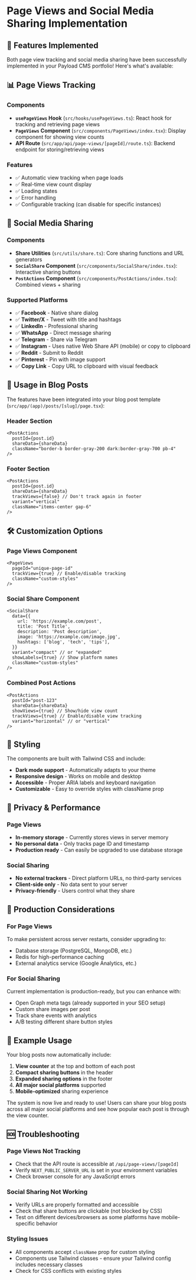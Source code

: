 # Page Views and Social Media Sharing Implementation

## 🎉 Features Implemented

Both page view tracking and social media sharing have been successfully implemented in your Payload CMS portfolio! Here's what's available:

## 📊 Page Views Tracking

### Components

- **`usePageViews` Hook** (`src/hooks/usePageViews.ts`): React hook for tracking and retrieving page views
- **`PageViews` Component** (`src/components/PageViews/index.tsx`): Display component for showing view counts
- **API Route** (`src/app/api/page-views/[pageId]/route.ts`): Backend endpoint for storing/retrieving views

### Features

- ✅ Automatic view tracking when page loads
- ✅ Real-time view count display
- ✅ Loading states
- ✅ Error handling
- ✅ Configurable tracking (can disable for specific instances)

## 📱 Social Media Sharing

### Components

- **Share Utilities** (`src/utils/share.ts`): Core sharing functions and URL generators
- **`SocialShare` Component** (`src/components/SocialShare/index.tsx`): Interactive sharing buttons
- **`PostActions` Component** (`src/components/PostActions/index.tsx`): Combined views + sharing

### Supported Platforms

- ✅ **Facebook** - Native share dialog
- ✅ **Twitter/X** - Tweet with title and hashtags
- ✅ **LinkedIn** - Professional sharing
- ✅ **WhatsApp** - Direct message sharing
- ✅ **Telegram** - Share via Telegram
- ✅ **Instagram** - Uses native Web Share API (mobile) or copy to clipboard
- ✅ **Reddit** - Submit to Reddit
- ✅ **Pinterest** - Pin with image support
- ✅ **Copy Link** - Copy URL to clipboard with visual feedback

## 🔧 Usage in Blog Posts

The features have been integrated into your blog post template (`src/app/(app)/posts/[slug]/page.tsx`):

### Header Section

```tsx
<PostActions
  postId={post.id}
  shareData={shareData}
  className="border-b border-gray-200 dark:border-gray-700 pb-4"
/>
```

### Footer Section

```tsx
<PostActions
  postId={post.id}
  shareData={shareData}
  trackViews={false} // Don't track again in footer
  variant="vertical"
  className="items-center gap-6"
/>
```

## 🛠 Customization Options

### Page Views Component

```tsx
<PageViews
  pageId="unique-page-id"
  trackView={true} // Enable/disable tracking
  className="custom-styles"
/>
```

### Social Share Component

```tsx
<SocialShare
  data={{
    url: 'https://example.com/post',
    title: 'Post Title',
    description: 'Post description',
    image: 'https://example.com/image.jpg',
    hashtags: ['blog', 'tech', 'tips'],
  }}
  variant="compact" // or "expanded"
  showLabels={true} // Show platform names
  className="custom-styles"
/>
```

### Combined Post Actions

```tsx
<PostActions
  postId="post-123"
  shareData={shareData}
  showViews={true} // Show/hide view count
  trackViews={true} // Enable/disable view tracking
  variant="horizontal" // or "vertical"
/>
```

## 🎨 Styling

The components are built with Tailwind CSS and include:

- **Dark mode support** - Automatically adapts to your theme
- **Responsive design** - Works on mobile and desktop
- **Accessible** - Proper ARIA labels and keyboard navigation
- **Customizable** - Easy to override styles with className prop

## 🔐 Privacy & Performance

### Page Views

- **In-memory storage** - Currently stores views in server memory
- **No personal data** - Only tracks page ID and timestamp
- **Production ready** - Can easily be upgraded to use database storage

### Social Sharing

- **No external trackers** - Direct platform URLs, no third-party services
- **Client-side only** - No data sent to your server
- **Privacy-friendly** - Users control what they share

## 🚀 Production Considerations

### For Page Views

To make persistent across server restarts, consider upgrading to:

- Database storage (PostgreSQL, MongoDB, etc.)
- Redis for high-performance caching
- External analytics service (Google Analytics, etc.)

### For Social Sharing

Current implementation is production-ready, but you can enhance with:

- Open Graph meta tags (already supported in your SEO setup)
- Custom share images per post
- Track share events with analytics
- A/B testing different share button styles

## 📖 Example Usage

Your blog posts now automatically include:

1. **View counter** at the top and bottom of each post
2. **Compact sharing buttons** in the header
3. **Expanded sharing options** in the footer
4. **All major social platforms** supported
5. **Mobile-optimized** sharing experience

The system is now live and ready to use! Users can share your blog posts across all major social platforms and see how popular each post is through the view counter.

## 🆘 Troubleshooting

### Page Views Not Tracking

- Check that the API route is accessible at `/api/page-views/[pageId]`
- Verify `NEXT_PUBLIC_SERVER_URL` is set in your environment variables
- Check browser console for any JavaScript errors

### Social Sharing Not Working

- Verify URLs are properly formatted and accessible
- Check that share buttons are clickable (not blocked by CSS)
- Test on different devices/browsers as some platforms have mobile-specific behavior

### Styling Issues

- All components accept `className` prop for custom styling
- Components use Tailwind classes - ensure your Tailwind config includes necessary classes
- Check for CSS conflicts with existing styles
